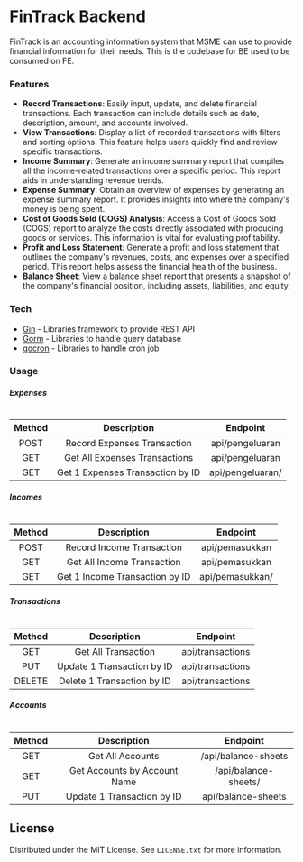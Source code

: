 # FinTrack Backend

FinTrack is an accounting information system that MSME can use to provide financial
information for their needs. This is the codebase for BE used to be consumed on FE.

### Features
- **Record Transactions**: Easily input, update, and delete financial transactions. Each transaction can include details such as date, description, amount, and accounts involved.
- **View Transactions**: Display a list of recorded transactions with filters and sorting options. This feature helps users quickly find and review specific transactions.
- **Income Summary**: Generate an income summary report that compiles all the income-related transactions over a specific period. This report aids in understanding revenue trends.
- **Expense Summary**: Obtain an overview of expenses by generating an expense summary report. It provides insights into where the company's money is being spent.
- **Cost of Goods Sold (COGS) Analysis**: Access a Cost of Goods Sold (COGS) report to analyze the costs directly associated with producing goods or services. This information is vital for evaluating profitability.
- **Profit and Loss Statement**: Generate a profit and loss statement that outlines the company's revenues, costs, and expenses over a specified period. This report helps assess the financial health of the business.
- **Balance Sheet**: View a balance sheet report that presents a snapshot of the company's financial position, including assets, liabilities, and equity.
 
### Tech
- [Gin](https://github.com/gin-gonic/gin) - Libraries framework to provide REST API
- [Gorm](https://gorm.io/index.html) - Libraries to handle query database
- [gocron](https://github.com/go-co-op/gocron) - Libraries to handle cron job

### Usage
##### Expenses
#
| Method | Description | Endpoint |
| :---:  | :---: | :---: | 
| POST | Record Expenses Transaction | api/pengeluaran |
| GET | Get All Expenses Transactions | api/pengeluaran |
| GET | Get 1 Expenses Transaction by ID | api/pengeluaran/ |

##### Incomes
#
| Method | Description | Endpoint |
| :---:  | :---: | :---: | 
| POST | Record Income Transaction | api/pemasukkan |
| GET | Get All Income Transaction | api/pemasukkan |
| GET | Get 1 Income Transaction by ID | api/pemasukkan/ |

##### Transactions
#
| Method | Description | Endpoint |
| :---:  | :---: | :---: | 
| GET | Get All Transaction | api/transactions |
| PUT | Update 1 Transaction by ID | api/transactions |
| DELETE | Delete 1 Transaction by ID | api/transactions |

##### Accounts
#
| Method | Description | Endpoint |
| :---:  | :---: | :---: | 
| GET | Get All Accounts | /api/balance-sheets |
| GET | Get Accounts by Account Name | /api/balance-sheets/ |
| PUT | Update 1 Transaction by ID | api/balance-sheets |

## License
Distributed under the MIT License. See `LICENSE.txt` for more information.